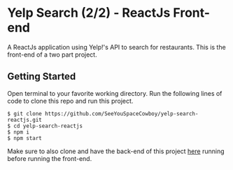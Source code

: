 # Yelp Search (2/2) - ReactJs Front-end

A ReactJs application using Yelp!'s API to search for restaurants. This is the front-end of a two part project.

## Getting Started

Open terminal to your favorite working directory. Run the following lines of code to clone this repo and run this project.

 ```shell
 $ git clone https://github.com/SeeYouSpaceCowboy/yelp-search-reactjs.git
 $ cd yelp-search-reactjs
 $ npm i
 $ npm start
 ```
Make sure to also clone and have the back-end of this project <a href="https://github.com/SeeYouSpaceCowboy/yelp-search-nodejs.git" target="_blank">here</a> running before running the front-end.

